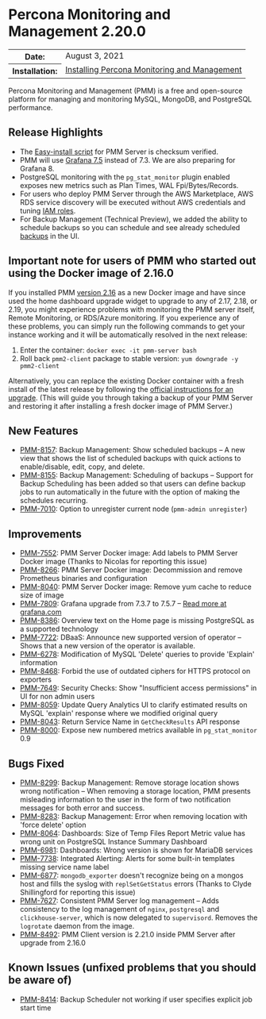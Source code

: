 # Percona Monitoring and Management 2.20.0

<table class="docutils field-list" frame="void" rules="none">
  <colgroup>
    <col class="field-name">
    <col class="field-body">
  </colgroup>
  <tbody valign="top">
    <tr class="field-odd field">
      <th class="field-name">Date:</th>
      <td class="field-body">August 3, 2021</td>
    </tr>
    <tr class="field-even field">
      <th class="field-name">Installation:</th>
      <td class="field-body">
        <a class="reference external" href="https://www.percona.com/software/pmm/quickstart">Installing Percona Monitoring and Management</a></td>
    </tr>
  </tbody>
</table>

Percona Monitoring and Management (PMM) is a free and open-source platform for managing and monitoring MySQL, MongoDB, and PostgreSQL performance.

## Release Highlights

- The [Easy-install script] for PMM Server is checksum verified.
- PMM will use [Grafana 7.5] instead of 7.3. We are also preparing for Grafana 8.
- PostgreSQL monitoring with the `pg_stat_monitor` plugin enabled exposes new metrics such as Plan Times, WAL Fpi/Bytes/Records.
- For users who deploy PMM Server through the AWS Marketplace, AWS RDS service discovery will be executed without AWS credentials and tuning [IAM roles].
- For Backup Management (Technical Preview), we added the ability to schedule backups so you can schedule and see already scheduled [backups] in the UI.

## Important note for users of PMM who started out using the Docker image of 2.16.0

If you installed PMM [version 2.16] as a new Docker image and have since used the home dashboard upgrade widget to upgrade to any of 2.17, 2.18, or 2.19, you might experience problems with monitoring the PMM server itself, Remote Monitoring, or RDS/Azure monitoring. If you experience any of these problems, you can simply run the following commands to get your instance working and it will be automatically resolved in the next release:

1. Enter the container: `docker exec -it pmm-server bash`
2. Roll back `pmm2-client` package to stable version: `yum downgrade -y pmm2-client`

Alternatively, you can replace the existing Docker container with a fresh install of the latest release by following the [official instructions for an upgrade](../setting-up/server/docker.md#upgrade). (This will guide you through taking a backup of your PMM Server and restoring it after installing a fresh docker image of PMM Server.)

[Easy-install script]: https://www.percona.com/doc/percona-monitoring-and-management/2.x/setting-up/server/easy-install.html
[Grafana 7.5]: https://grafana.com/docs/grafana/latest/whatsnew/whats-new-in-v7-5
[IAM roles]: https://docs.aws.amazon.com/IAM/latest/UserGuide/id_roles.html
[backups]: https://www.percona.com/doc/percona-monitoring-and-management/2.x/using/backup.html
[version 2.16]: https://www.percona.com/doc/percona-monitoring-and-management/2.x/release-notes/2.16.0.html

## New Features

- [PMM-8157](https://jira.percona.com/browse/PMM-8157): Backup Management: Show scheduled backups – A new view that shows the list of scheduled backups with quick actions to enable/disable, edit, copy, and delete.
- [PMM-8155](https://jira.percona.com/browse/PMM-8155): Backup Management: Scheduling of backups – Support for Backup Scheduling has been added so that users can define backup jobs to run automatically in the future with the option of making the schedules recurring.
- [PMM-7010](https://jira.percona.com/browse/PMM-7010): Option to unregister current node (`pmm-admin unregister`)

## Improvements

- [PMM-7552](https://jira.percona.com/browse/PMM-7552): PMM Server Docker image: Add labels to PMM Server Docker image (Thanks to Nicolas for reporting this issue)
- [PMM-8266](https://jira.percona.com/browse/PMM-8266): PMM Server Docker image: Decommission and remove Prometheus binaries and configuration
- [PMM-8040](https://jira.percona.com/browse/PMM-8040): PMM Server Docker image: Remove yum cache to reduce size of image
- [PMM-7809](https://jira.percona.com/browse/PMM-7809): Grafana upgrade from 7.3.7 to 7.5.7 – [Read more at grafana.com](https://grafana.com/docs/grafana/latest/whatsnew/whats-new-in-v7-5)
- [PMM-8386](https://jira.percona.com/browse/PMM-8386): Overview text on the Home page is missing PostgreSQL as a supported technology
- [PMM-7722](https://jira.percona.com/browse/PMM-7722): DBaaS: Announce new supported version of operator – Shows that a new version of the operator is available.
- [PMM-6278](https://jira.percona.com/browse/PMM-6278): Modification of MySQL 'Delete' queries to provide 'Explain' information
- [PMM-8468](https://jira.percona.com/browse/PMM-8468): Forbid the use of outdated ciphers for HTTPS protocol on exporters
- [PMM-7649](https://jira.percona.com/browse/PMM-7649): Security Checks: Show "Insufficient access permissions" in UI for non admin users
- [PMM-8059](https://jira.percona.com/browse/PMM-8059): Update Query Analytics UI to clarify estimated results on MySQL 'explain' response where we modified original query
- [PMM-8043](https://jira.percona.com/browse/PMM-8043): Return Service Name in `GetCheckResults` API response
- [PMM-8000](https://jira.percona.com/browse/PMM-8000): Expose new numbered metrics available in `pg_stat_monitor` 0.9

## Bugs Fixed

- [PMM-8299](https://jira.percona.com/browse/PMM-8299): Backup Management: Remove storage location shows wrong notification – When removing a storage location, PMM presents misleading information to the user in the form of two notification messages for both error and success.
- [PMM-8283](https://jira.percona.com/browse/PMM-8283): Backup Management: Error when removing location with 'force delete' option
- [PMM-8064](https://jira.percona.com/browse/PMM-8064): Dashboards: Size of Temp Files Report Metric value has wrong unit on PostgreSQL Instance Summary Dashboard
- [PMM-6981](https://jira.percona.com/browse/PMM-6981): Dashboards: Wrong version is shown for MariaDB services
- [PMM-7738](https://jira.percona.com/browse/PMM-7738): Integrated Alerting: Alerts for some built-in templates missing service name label
- [PMM-6877](https://jira.percona.com/browse/PMM-6877): `mongodb_exporter` doesn't recognize being on a mongos host and fills the syslog with `replSetGetStatus` errors (Thanks to Clyde Shillingford for reporting this issue)
- [PMM-7627](https://jira.percona.com/browse/PMM-7627): Consistent PMM Server log management – Adds consistency to the log management of `nginx`, `postgresql` and `clickhouse-server`, which is now delegated to `supervisord`. Removes the `logrotate` daemon from the image.
- [PMM-8492](https://jira.percona.com/browse/PMM-8492): PMM Client version is 2.21.0 inside PMM Server after upgrade from 2.16.0

## Known Issues (unfixed problems that you should be aware of)

- [PMM-8414](https://jira.percona.com/browse/PMM-8414): Backup Scheduler not working if user specifies explicit job start time
